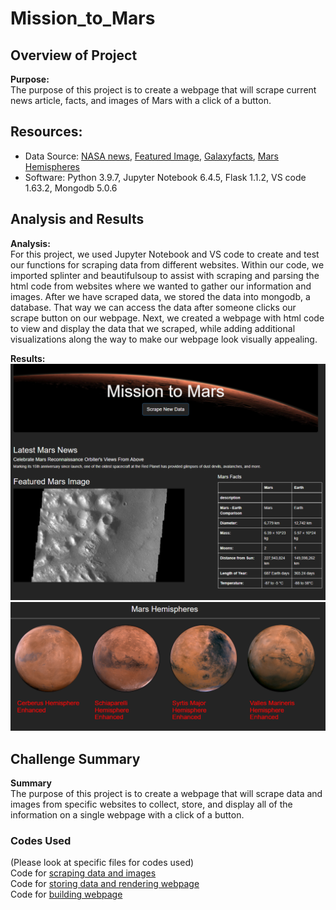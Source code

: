 # Mission_to_Mars  

## Overview of Project  

**Purpose:**  
The purpose of this project is to create a webpage that will scrape current news article, facts, and images of Mars with a click of a button.  

## Resources:  
- Data Source: [NASA news](http://redplanetscience.com), [Featured Image](http://redplanetscience.com), [Galaxyfacts](https://galaxyfacts-mars.com), [Mars Hemispheres](https://marshemispheres.com/)  
- Software: Python 3.9.7, Jupyter Notebook 6.4.5, Flask 1.1.2, VS code 1.63.2, Mongodb 5.0.6  

## Analysis and Results  

**Analysis:**  
For this project, we used Jupyter Notebook and VS code to create and test our functions for scraping data from different websites. Within our code, we imported splinter and beautifulsoup to assist with scraping and parsing the html code from websites where we wanted to gather our information and images. After we have scraped data, we stored the data into mongodb, a database. That way we can access the data after someone clicks our scrape button on our webpage. Next, we created a webpage with html code to view and display the data that we scraped, while adding additional visualizations along the way to make our webpage look visually appealing.

**Results:**  
<img src="Resources/webpage1.PNG">  
<img src="Resources/webpage2.PNG">  

## Challenge Summary  

**Summary**  
The purpose of this project is to create a webpage that will scrape data and images from specific websites to collect, store, and display all of the information on a single webpage with a click of a button.  
 
### Codes Used  
(Please look at specific files for codes used)  
Code for [scraping data and images](https://github.com/tonywang3571/Mission_to_Mars/blob/master/scraping.py)  
Code for [storing data and rendering webpage](https://github.com/tonywang3571/Mission_to_Mars/blob/master/app.py)  
Code for [building webpage](https://github.com/tonywang3571/Mission_to_Mars/blob/master/templates/index.html)  
